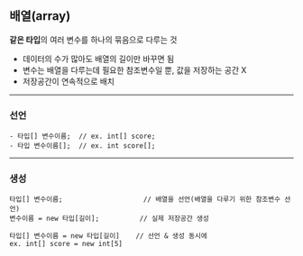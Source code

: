 ## 배열(array)
**같은 타입**의 여러 변수를 하나의 묶음으로 다루는 것
<br>

  - 데이터의 수가 많아도 배열의 길이만 바꾸면 됨
  - 변수는 배열을 다루는데 필요한 참조변수일 뿐, 값을 저장하는 공간 X
  - 저장공간이 연속적으로 배치


---

### 선언
```
- 타입[] 변수이름;  // ex. int[] score;
- 타입 변수이름[];  // ex. int score[];
```


---

### 생성
```
타입[] 변수이름;                    // 배열을 선언(배열을 다루기 위한 참조변수 선언)
변수이름 = new 타입[길이];          // 실제 저장공간 생성

타입[] 변수이름 = new 타입[길이]    // 선언 & 생성 동시에
ex. int[] score = new int[5]
```


